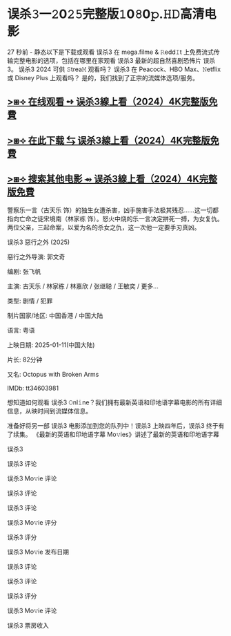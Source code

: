 <h1>误杀𝟹一𝟸0𝟸𝟻完整版𝟷0𝟾0𝚙.𝙷𝙳高清电影</h1>

27 秒前 - 静态以下是下载或观看 误杀3 在 mega.filme & 𝚁edd𝙸t 上免费流式传输完整电影的选项，包括在哪里在家观看 误杀3 最新的超自然喜剧恐怖片 误杀3。 误杀3 2024 可供 𝚂trea𝙼 观看吗？ 误杀3 在 Peacock、HBO Max、𝙽etflix 或 Disney Plus 上观看吗？ 是的，我们找到了正宗的流媒体选项/服务。

<a href="https://t.co/3qwPA7gk0m" target="_blank">>⧆⟢ 在线观看 ➺ 误杀3線上看（2024）4K完整版免費</a>
---
<a href="https://t.co/3qwPA7gk0m" target="_blank">>⧆⟢ 在此下载 ⇆ 误杀3線上看（2024）4K完整版免費</a>
---
<a href="https://t.co/3qwPA7gk0m" target="_blank">>⧆⟢ 搜索其他电影 ⇴ 误杀3線上看（2024）4K完整版免費</a>
---
警察乐一言（古天乐 饰）的独生女遭杀害，凶手施害手法极其残忍……这一切都指向亡命之徒宋境南（林家栋 饰）。怒火中烧的乐一言决定拼死一搏，为女复仇。两位父亲，三起命案，以爱为名的杀女之仇，这一次他一定要手刃真凶。

误杀3 惡行之外 (2025)

惡行之外导演: 郭文奇

编剧: 张飞帆

主演: 古天乐 / 林家栋 / 林嘉欣 / 张继聪 / 王敏奕 / 更多...

类型: 剧情 / 犯罪

制片国家/地区: 中国香港 / 中国大陆

语言: 粤语

上映日期: 2025-01-11(中国大陆)

片长: 82分钟

又名: Octopus with Broken Arms

IMDb: tt34603981

想知道如何观看 误杀3 𝙾nl𝚒ne？我们拥有最新英语和印地语字幕电影的所有详细信息，从映时间到流媒体信息。

准备好将另一部 误杀3 电影添加到您的队列中！误杀3 上映四年后，误杀3 终于有了续集。 《最新的英语和印地语字幕 Mo𝚟ies》讲述了最新的英语和印地语字幕

误杀3

误杀3 评论

误杀3 Mo𝚟ie 评论

误杀3 评论

误杀3 评论

误杀3 Mo𝚟ie 评分

误杀3 评分

误杀3 Mo𝚟ie 发布日期

误杀3 评论

误杀3 评论

误杀3 评分

误杀3 Mo𝚟ie 评论

误杀3 票房收入
